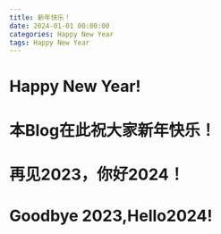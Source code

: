 ```yaml
---
title: 新年快乐！
date: 2024-01-01 00:00:00
categories: Happy New Year
tags: Happy New Year
---
```

# Happy New Year!
# 本Blog在此祝大家新年快乐！
# 再见2023，你好2024！
# Goodbye 2023,Hello2024!
